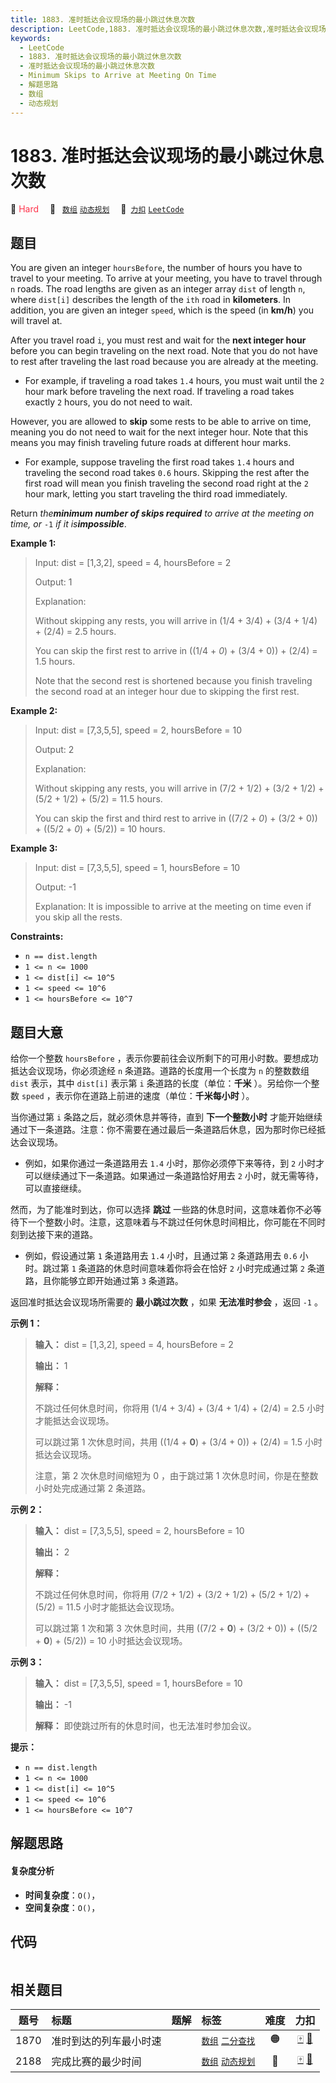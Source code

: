 ```yaml
---
title: 1883. 准时抵达会议现场的最小跳过休息次数
description: LeetCode,1883. 准时抵达会议现场的最小跳过休息次数,准时抵达会议现场的最小跳过休息次数,Minimum Skips to Arrive at Meeting On Time,解题思路,数组,动态规划
keywords:
  - LeetCode
  - 1883. 准时抵达会议现场的最小跳过休息次数
  - 准时抵达会议现场的最小跳过休息次数
  - Minimum Skips to Arrive at Meeting On Time
  - 解题思路
  - 数组
  - 动态规划
---
```


# 1883. 准时抵达会议现场的最小跳过休息次数

🔴 <font color=#ff334b>Hard</font>&emsp; 🔖&ensp; [`数组`](/tag/array.md) [`动态规划`](/tag/dynamic-programming.md)&emsp; 🔗&ensp;[`力扣`](https://leetcode.cn/problems/minimum-skips-to-arrive-at-meeting-on-time) [`LeetCode`](https://leetcode.com/problems/minimum-skips-to-arrive-at-meeting-on-time)

## 题目

You are given an integer `hoursBefore`, the number of hours you have to travel
to your meeting. To arrive at your meeting, you have to travel through `n`
roads. The road lengths are given as an integer array `dist` of length `n`,
where `dist[i]` describes the length of the `ith` road in **kilometers**. In
addition, you are given an integer `speed`, which is the speed (in **km/h**)
you will travel at.

After you travel road `i`, you must rest and wait for the **next integer
hour** before you can begin traveling on the next road. Note that you do not
have to rest after traveling the last road because you are already at the
meeting.

  * For example, if traveling a road takes `1.4` hours, you must wait until the `2` hour mark before traveling the next road. If traveling a road takes exactly `2` hours, you do not need to wait.

However, you are allowed to **skip** some rests to be able to arrive on time,
meaning you do not need to wait for the next integer hour. Note that this
means you may finish traveling future roads at different hour marks.

  * For example, suppose traveling the first road takes `1.4` hours and traveling the second road takes `0.6` hours. Skipping the rest after the first road will mean you finish traveling the second road right at the `2` hour mark, letting you start traveling the third road immediately.

Return _the**minimum number of skips required** to arrive at the meeting on
time, or_ `-1` _if it is**impossible**_.



**Example 1:**

> Input: dist = [1,3,2], speed = 4, hoursBefore = 2
> 
> Output: 1
> 
> Explanation:
> 
> Without skipping any rests, you will arrive in (1/4 + 3/4) + (3/4 + 1/4) + (2/4) = 2.5 hours.
> 
> You can skip the first rest to arrive in ((1/4 + _0_) + (3/4 + 0)) + (2/4) = 1.5 hours.
> 
> Note that the second rest is shortened because you finish traveling the second road at an integer hour due to skipping the first rest.

**Example 2:**

> Input: dist = [7,3,5,5], speed = 2, hoursBefore = 10
> 
> Output: 2
> 
> Explanation:
> 
> Without skipping any rests, you will arrive in (7/2 + 1/2) + (3/2 + 1/2) + (5/2 + 1/2) + (5/2) = 11.5 hours.
> 
> You can skip the first and third rest to arrive in ((7/2 + _0_) + (3/2 + 0)) + ((5/2 + _0_) + (5/2)) = 10 hours.

**Example 3:**

> Input: dist = [7,3,5,5], speed = 1, hoursBefore = 10
> 
> Output: -1
> 
> Explanation: It is impossible to arrive at the meeting on time even if you skip all the rests.

**Constraints:**

  * `n == dist.length`
  * `1 <= n <= 1000`
  * `1 <= dist[i] <= 10^5`
  * `1 <= speed <= 10^6`
  * `1 <= hoursBefore <= 10^7`


## 题目大意

给你一个整数 `hoursBefore` ，表示你要前往会议所剩下的可用小时数。要想成功抵达会议现场，你必须途经 `n` 条道路。道路的长度用一个长度为
`n` 的整数数组 `dist` 表示，其中 `dist[i]` 表示第 `i` 条道路的长度（单位：**千米** ）。另给你一个整数 `speed`
，表示你在道路上前进的速度（单位：**千米每小时** ）。

当你通过第 `i` 条路之后，就必须休息并等待，直到 **下一个整数小时**
才能开始继续通过下一条道路。注意：你不需要在通过最后一条道路后休息，因为那时你已经抵达会议现场。

  * 例如，如果你通过一条道路用去 `1.4` 小时，那你必须停下来等待，到 `2` 小时才可以继续通过下一条道路。如果通过一条道路恰好用去 `2` 小时，就无需等待，可以直接继续。

然而，为了能准时到达，你可以选择 **跳过**
一些路的休息时间，这意味着你不必等待下一个整数小时。注意，这意味着与不跳过任何休息时间相比，你可能在不同时刻到达接下来的道路。

  * 例如，假设通过第 `1` 条道路用去 `1.4` 小时，且通过第 `2` 条道路用去 `0.6` 小时。跳过第 `1` 条道路的休息时间意味着你将会在恰好 `2` 小时完成通过第 `2` 条道路，且你能够立即开始通过第 `3` 条道路。

返回准时抵达会议现场所需要的 **最小跳过次数** ，如果 **无法准时参会** ，返回 `-1` 。

**示例 1：**

> 
> 
> 
> 
> 
> **输入：** dist = [1,3,2], speed = 4, hoursBefore = 2
> 
> **输出：** 1
> 
> **解释：**
> 
> 不跳过任何休息时间，你将用 (1/4 + 3/4) + (3/4 + 1/4) + (2/4) = 2.5 小时才能抵达会议现场。
> 
> 可以跳过第 1 次休息时间，共用 ((1/4 + **0**) + (3/4 + 0)) + (2/4) = 1.5 小时抵达会议现场。
> 
> 注意，第 2 次休息时间缩短为 0 ，由于跳过第 1 次休息时间，你是在整数小时处完成通过第 2 条道路。
> 
> 

**示例 2：**

> 
> 
> 
> 
> 
> **输入：** dist = [7,3,5,5], speed = 2, hoursBefore = 10
> 
> **输出：** 2
> 
> **解释：**
> 
> 不跳过任何休息时间，你将用 (7/2 + 1/2) + (3/2 + 1/2) + (5/2 + 1/2) + (5/2) = 11.5 小时才能抵达会议现场。
> 
> 可以跳过第 1 次和第 3 次休息时间，共用 ((7/2 + **0**) + (3/2 + 0)) + ((5/2 + **0**) + (5/2)) = 10 小时抵达会议现场。
> 
> 

**示例 3：**

> 
> 
> 
> 
> 
> **输入：** dist = [7,3,5,5], speed = 1, hoursBefore = 10
> 
> **输出：** -1
> 
> **解释：** 即使跳过所有的休息时间，也无法准时参加会议。
> 
> 

**提示：**

  * `n == dist.length`
  * `1 <= n <= 1000`
  * `1 <= dist[i] <= 10^5`
  * `1 <= speed <= 10^6`
  * `1 <= hoursBefore <= 10^7`


## 解题思路

#### 复杂度分析

- **时间复杂度**：`O()`，
- **空间复杂度**：`O()`，

## 代码

```javascript

```

## 相关题目

<!-- prettier-ignore -->
| 题号 | 标题 | 题解 | 标签 | 难度 | 力扣 |
| :------: | :------ | :------: | :------ | :------: | :------: |
| 1870 | 准时到达的列车最小时速 |  |  [`数组`](/tag/array.md) [`二分查找`](/tag/binary-search.md) | 🟠 | [🀄️](https://leetcode.cn/problems/minimum-speed-to-arrive-on-time) [🔗](https://leetcode.com/problems/minimum-speed-to-arrive-on-time) |
| 2188 | 完成比赛的最少时间 |  |  [`数组`](/tag/array.md) [`动态规划`](/tag/dynamic-programming.md) | 🔴 | [🀄️](https://leetcode.cn/problems/minimum-time-to-finish-the-race) [🔗](https://leetcode.com/problems/minimum-time-to-finish-the-race) |